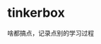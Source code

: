 











































































































































# tinkerbox
啥都搞点，记录点别的学习过程
